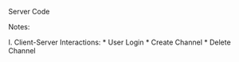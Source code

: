 Server Code 

Notes:

I. Client-Server Interactions:
	* User Login
	* Create Channel
	* Delete Channel